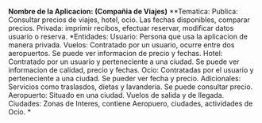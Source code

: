 **Nombre de la Aplicacion: (Compañia de Viajes)**
**Tematica: Publica: Consultar precios de viajes, hotel, ocio. Las fechas disponibles, comparar precios. Privada: imprimir recibos, efectuar reservar, modificar datos usuario o reserva.
*Entidades: Usuario: Persona que usa la aplicacion de manera privada.
            Vuelos: Contratado por un usuario, ocurre entre dos aeropuertos. Se puede ver informacion de precio y fechas.
            Hotel: Contratado por un usuario y perteneciente a una ciudad. Se puede ver informacion de calidad,  precio y fechas.
            Ocio: Contratadas por el usuario y perteneciente a una ciudad. Se pueder ver fecha y precio.
            Adicionales: Servicios como traslasdos, dietas y lavanderia. Se puede consultar precio.
            Aeropuerto: Situado en una ciudad. Vuelos de salida y de llegada. 
            Ciudades: Zonas de Interes, contiene Aeropuero, ciudades, actividades de Ocio. 
            *

